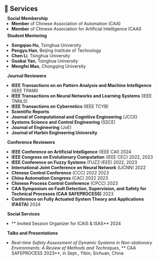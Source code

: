 <h1 id="services"></h1>

<h2 style="margin: 60px 0px 10px;">📜 Services</h2>

<h4 style="margin:0 10px 0;">Social Membership</h4>

<ul style="margin:0 0 5px;">
  <li><autocolor><strong>Member</strong> of Chinese Association of Automation (CAA)</autocolor></li>
  <li><autocolor><strong>Member</strong> of Chinese Association for Artificial Intelligence (CAAI)</autocolor></li>  
</ul>

<h4 style="margin:0 10px 0;">Student Mentoring</h4>


* **Songqiao Hu**,  Tsinghua University
* **Pengyu Han**, Beijing Institute of Technology
* **Chen Li**, Tsinghua University
* **Guokai Yan**, Tsinghua University
* **Mengfei Mao**, Chongqing University


<h4 style="margin:0 10px 0;">Journal Reviewers</h4>

* **IEEE Transactions on on Pattern Analysis and Machine Intelligence** (IEEE TPAMI) 
* **IEEE Transactions on Neural Networks and Learning Systems** (IEEE TNNLS) 
* **IEEE Transactions on Cybernetics** (IEEE TCYB)
* **Scientific Reports**
* **Journal of Computational and Cognitive Engineering** (JCCE)
* **Systems Science and Control Engineering** (SSCE)
* **Journal of Engineering** (JoE)
* **Journal of Harbin Engineering University**
 
<h4 style="margin:0 10px 0;">Conference Reviewers</h4>

* **IEEE Conference on Artificial Intelligence** (IEEE CAI) 2024
* **IEEE Congress on Evolutionary Computation** (IEEE CEC) 2022, 2023
* **IEEE Conference on Fuzzy Systems** (FUZZ-IEEE)  2022, 2023
* **International Joint Conference on Neural Network** (IJCNN) 2022
* **Chinese Control Conference** (CCC) 2022 2023
* **China Automation Congress** (CAC) 2022 2023
* **Chinese Process Control Conference** (CPCC) 2023
* **CAA Symposium on Fault Detection, Supervision, and Safety for Technical Processes (CAA SAFEPROCESS)** 2023
* **Conference on Fully Actuated System Theory and Applications (FASTA)** 2024

<h4 style="margin:0 10px 0;">Social Services</h4>

* ** Invited Session Organizer for ICAIS & ISAS**  2024

<h4 style="margin:0 10px 0;">Talks and Presentations</h4>

* *Real-time Safety Assessment of Dynamic Systems in Non-stationary Environments: A Review of Methods and Techniques*,  ** CAA SAFEPROCESS 2023**, in Sept., Yibin, Sichuan, China









